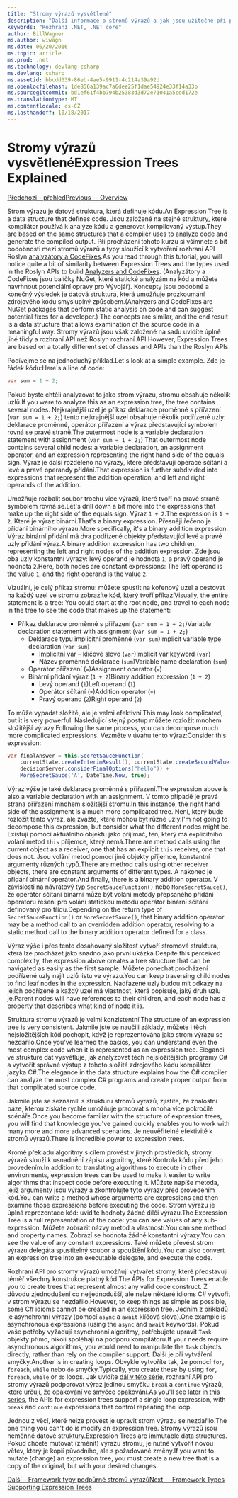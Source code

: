 ```yaml
---
title: "Stromy výrazů vysvětlené"
description: "Další informace o stromů výrazů a jak jsou užitečné při překládání algoritmy pro externí provádění a provádějící kontrolu kódu před jeho provedením."
keywords: "Rozhraní .NET, .NET core"
author: BillWagner
ms.author: wiwagn
ms.date: 06/20/2016
ms.topic: article
ms.prod: .net
ms.technology: devlang-csharp
ms.devlang: csharp
ms.assetid: bbcdd339-86eb-4ae5-9911-4c214a39a92d
ms.openlocfilehash: 1de856a139ac7a6dee25f1dae54924e33f14a33b
ms.sourcegitcommit: bd1ef61f4bb794b25383d3d72e71041a5ced172e
ms.translationtype: MT
ms.contentlocale: cs-CZ
ms.lasthandoff: 10/18/2017
---
```

# <a name="expression-trees-explained"></a><span data-ttu-id="d26d4-104">Stromy výrazů vysvětlené</span><span class="sxs-lookup"><span data-stu-id="d26d4-104">Expression Trees Explained</span></span>

[<span data-ttu-id="d26d4-105">Předchozí – přehled</span><span class="sxs-lookup"><span data-stu-id="d26d4-105">Previous -- Overview</span></span>](expression-trees.md)

<span data-ttu-id="d26d4-106">Strom výrazu je datová struktura, která definuje kódu.</span><span class="sxs-lookup"><span data-stu-id="d26d4-106">An Expression Tree is a data structure that defines code.</span></span> <span data-ttu-id="d26d4-107">Jsou založené na stejné struktury, které kompilátor používá k analýze kódu a generovat kompilovaný výstup.</span><span class="sxs-lookup"><span data-stu-id="d26d4-107">They are based on the same structures that a compiler uses to analyze code and generate the compiled output.</span></span> <span data-ttu-id="d26d4-108">Při procházení tohoto kurzu si všimnete s bit podobnosti mezi stromů výrazů a typy sloužící k vytvoření rozhraní API Roslyn [analyzátory a CodeFixes](https://github.com/dotnet/roslyn-analyzers).</span><span class="sxs-lookup"><span data-stu-id="d26d4-108">As you read through this tutorial, you will notice quite a bit of similarity between Expression Trees and the types used in the Roslyn APIs to build [Analyzers and CodeFixes](https://github.com/dotnet/roslyn-analyzers).</span></span>
<span data-ttu-id="d26d4-109">(Analyzátory a CodeFixes jsou balíčky NuGet, které statické analýzám na kód a můžete navrhnout potenciální opravy pro Vývojář). Koncepty jsou podobné a konečný výsledek je datová struktura, která umožňuje prozkoumání zdrojového kódu smysluplný způsobem.</span><span class="sxs-lookup"><span data-stu-id="d26d4-109">(Analyzers and CodeFixes are NuGet packages that perform static analysis on code and can suggest potential fixes for a developer.) The concepts are similar, and the end result is a data structure that allows examination of the source code in a meaningful way.</span></span> <span data-ttu-id="d26d4-110">Stromy výrazů jsou však založené na sadu uvidíte úplně jiné třídy a rozhraní API než Roslyn rozhraní API.</span><span class="sxs-lookup"><span data-stu-id="d26d4-110">However, Expression Trees are based on a totally different set of classes and APIs than the Roslyn APIs.</span></span>
    
<span data-ttu-id="d26d4-111">Podívejme se na jednoduchý příklad.</span><span class="sxs-lookup"><span data-stu-id="d26d4-111">Let's look at a simple example.</span></span>
<span data-ttu-id="d26d4-112">Zde je řádek kódu:</span><span class="sxs-lookup"><span data-stu-id="d26d4-112">Here's a line of code:</span></span>
```csharp
var sum = 1 + 2;
```
<span data-ttu-id="d26d4-113">Pokud byste chtěli analyzovat to jako strom výrazu, stromu obsahuje několik uzlů.</span><span class="sxs-lookup"><span data-stu-id="d26d4-113">If you were to analyze this as an expression tree, the tree contains several nodes.</span></span>
<span data-ttu-id="d26d4-114">Nejkrajnější uzel je příkaz deklarace proměnné s přiřazení (`var sum = 1 + 2;`) tento nejkrajnější uzel obsahuje několik podřízené uzly: deklarace proměnné, operátor přiřazení a výraz představující symbolem rovná se pravé straně.</span><span class="sxs-lookup"><span data-stu-id="d26d4-114">The outermost node is a variable declaration statement with assignment (`var sum = 1 + 2;`) That outermost node contains several child nodes: a variable declaration, an assignment operator, and an expression representing the right hand side of the equals sign.</span></span> <span data-ttu-id="d26d4-115">Výraz je další rozděleno na výrazy, které představují operace sčítání a levé a pravé operandy přidání.</span><span class="sxs-lookup"><span data-stu-id="d26d4-115">That expression is further subdivided into expressions that represent the addition operation, and left and right operands of the addition.</span></span>

<span data-ttu-id="d26d4-116">Umožňuje rozbalit soubor trochu více výrazů, které tvoří na pravé straně symbolem rovná se.</span><span class="sxs-lookup"><span data-stu-id="d26d4-116">Let's drill down a bit more into the expressions that make up the right side of the equals sign.</span></span>
<span data-ttu-id="d26d4-117">Výraz `1 + 2`.</span><span class="sxs-lookup"><span data-stu-id="d26d4-117">The expression is `1 + 2`.</span></span> <span data-ttu-id="d26d4-118">Které je výraz binární.</span><span class="sxs-lookup"><span data-stu-id="d26d4-118">That's a binary expression.</span></span> <span data-ttu-id="d26d4-119">Přesněji řečeno je přidání binárního výrazu.</span><span class="sxs-lookup"><span data-stu-id="d26d4-119">More specifically, it's a binary addition expression.</span></span> <span data-ttu-id="d26d4-120">Výraz binární přidání má dva podřízené objekty představující levé a pravé uzly přidání výraz.</span><span class="sxs-lookup"><span data-stu-id="d26d4-120">A binary addition expression has two children, representing the left and right nodes of the addition expression.</span></span> <span data-ttu-id="d26d4-121">Zde jsou oba uzly konstantní výrazy: levý operand je hodnota `1`, a pravý operand je hodnota `2`.</span><span class="sxs-lookup"><span data-stu-id="d26d4-121">Here, both nodes are constant expressions: The left operand is the value `1`, and the right operand is the value `2`.</span></span>

<span data-ttu-id="d26d4-122">Vizuální, je celý příkaz stromu: můžete spustit na kořenový uzel a cestovat na každý uzel ve stromu zobrazíte kód, který tvoří příkaz:</span><span class="sxs-lookup"><span data-stu-id="d26d4-122">Visually, the entire statement is a tree: You could start at the root node, and travel to each node in the tree to see the code that makes up the statement:</span></span>

- <span data-ttu-id="d26d4-123">Příkaz deklarace proměnné s přiřazení (`var sum = 1 + 2;`)</span><span class="sxs-lookup"><span data-stu-id="d26d4-123">Variable declaration statement with assignment (`var sum = 1 + 2;`)</span></span>
    * <span data-ttu-id="d26d4-124">Deklarace typu implicitní proměnné (`var sum`)</span><span class="sxs-lookup"><span data-stu-id="d26d4-124">Implicit variable type declaration (`var sum`)</span></span>
        - <span data-ttu-id="d26d4-125">Implicitní var – klíčové slovo (`var`)</span><span class="sxs-lookup"><span data-stu-id="d26d4-125">Implicit var keyword (`var`)</span></span>
        - <span data-ttu-id="d26d4-126">Název proměnné deklarace (`sum`)</span><span class="sxs-lookup"><span data-stu-id="d26d4-126">Variable name declaration (`sum`)</span></span>
    * <span data-ttu-id="d26d4-127">Operátor přiřazení (`=`)</span><span class="sxs-lookup"><span data-stu-id="d26d4-127">Assignment operator (`=`)</span></span>
    * <span data-ttu-id="d26d4-128">Binární přidání výraz (`1 + 2`)</span><span class="sxs-lookup"><span data-stu-id="d26d4-128">Binary addition expression (`1 + 2`)</span></span>
        - <span data-ttu-id="d26d4-129">Levý operand (`1`)</span><span class="sxs-lookup"><span data-stu-id="d26d4-129">Left operand (`1`)</span></span>
        - <span data-ttu-id="d26d4-130">Operátor sčítání (`+`)</span><span class="sxs-lookup"><span data-stu-id="d26d4-130">Addition operator (`+`)</span></span>
        - <span data-ttu-id="d26d4-131">Pravý operand (`2`)</span><span class="sxs-lookup"><span data-stu-id="d26d4-131">Right operand (`2`)</span></span>

<span data-ttu-id="d26d4-132">To může vypadat složité, ale je velmi efektivní.</span><span class="sxs-lookup"><span data-stu-id="d26d4-132">This may look complicated, but it is very powerful.</span></span> <span data-ttu-id="d26d4-133">Následující stejný postup můžete rozložit mnohem složitější výrazy.</span><span class="sxs-lookup"><span data-stu-id="d26d4-133">Following the same process, you can decompose much more complicated expressions.</span></span> <span data-ttu-id="d26d4-134">Vezměte v úvahu tento výraz:</span><span class="sxs-lookup"><span data-stu-id="d26d4-134">Consider this expression:</span></span>
```csharp
var finalAnswer = this.SecretSauceFunction(
    currentState.createInterimResult(), currentState.createSecondValue(1, 2),
    decisionServer.considerFinalOptions("hello")) +
    MoreSecretSauce('A', DateTime.Now, true);
```

<span data-ttu-id="d26d4-135">Výraz výše je také deklarace proměnné s přiřazení.</span><span class="sxs-lookup"><span data-stu-id="d26d4-135">The expression above is also a variable declaration with an assignment.</span></span>
<span data-ttu-id="d26d4-136">V tomto případě je pravá strana přiřazení mnohem složitější stromu.</span><span class="sxs-lookup"><span data-stu-id="d26d4-136">In this instance, the right hand side of the assignment is a much more complicated tree.</span></span>
<span data-ttu-id="d26d4-137">Není, který bude rozložit tento výraz, ale zvažte, které mohou být různé uzly.</span><span class="sxs-lookup"><span data-stu-id="d26d4-137">I'm not going to decompose this expression, but consider what the different nodes might be.</span></span> <span data-ttu-id="d26d4-138">Existují pomocí aktuálního objektu jako přijímač, ten, který má explicitního volání metod `this` příjemce, který nemá.</span><span class="sxs-lookup"><span data-stu-id="d26d4-138">There are method calls using the current object as a receiver, one that has an explicit `this` receiver, one that does not.</span></span> <span data-ttu-id="d26d4-139">Jsou volání metod pomocí jiné objekty příjemce, konstantní argumenty různých typů.</span><span class="sxs-lookup"><span data-stu-id="d26d4-139">There are method calls using other receiver objects, there are constant arguments of different types.</span></span> <span data-ttu-id="d26d4-140">A nakonec je přidání binární operátor.</span><span class="sxs-lookup"><span data-stu-id="d26d4-140">And finally, there is a binary addition operator.</span></span> <span data-ttu-id="d26d4-141">V závislosti na návratový typ `SecretSauceFunction()` nebo `MoreSecretSauce()`, že operátor sčítání binární může být volání metody přepsaného přidání operátoru řešení pro volání statickou metodu operátor binární sčítání definovaný pro třídu.</span><span class="sxs-lookup"><span data-stu-id="d26d4-141">Depending on the return type of `SecretSauceFunction()` or `MoreSecretSauce()`, that binary addition operator may be a method call to an overridden addition operator, resolving to a static method call to the binary addition operator defined for a class.</span></span>

<span data-ttu-id="d26d4-142">Výraz výše i přes tento dosahovaný složitost vytvoří stromová struktura, která lze procházet jako snadno jako první ukázka.</span><span class="sxs-lookup"><span data-stu-id="d26d4-142">Despite this perceived complexity, the expression above creates a tree structure that can be navigated as easily as the first sample.</span></span> <span data-ttu-id="d26d4-143">Můžete ponechat procházení podřízené uzly najít uzlů listu ve výrazu.</span><span class="sxs-lookup"><span data-stu-id="d26d4-143">You can keep traversing child nodes to find leaf nodes in the expression.</span></span> <span data-ttu-id="d26d4-144">Nadřazené uzly budou mít odkazy na jejich podřízené a každý uzel má vlastnost, která popisuje, jaký druh uzlu je.</span><span class="sxs-lookup"><span data-stu-id="d26d4-144">Parent nodes will have references to their children, and each node has a property that describes what kind of node it is.</span></span>

<span data-ttu-id="d26d4-145">Struktura stromu výrazů je velmi konzistentní.</span><span class="sxs-lookup"><span data-stu-id="d26d4-145">The structure of an expression tree is very consistent.</span></span> <span data-ttu-id="d26d4-146">Jakmile jste se naučili základy, můžete i těch nejsložitějších kód pochopit, když je reprezentována jako strom výrazu se nezdařilo.</span><span class="sxs-lookup"><span data-stu-id="d26d4-146">Once you've learned the basics, you can understand even the most complex code when it is represented as an expression tree.</span></span> <span data-ttu-id="d26d4-147">Eleganci ve struktuře dat vysvětluje, jak analyzovat těch nejsložitějších programy C# a vytvořit správné výstup z tohoto složitá zdrojového kódu kompilátor jazyka C#.</span><span class="sxs-lookup"><span data-stu-id="d26d4-147">The elegance in the data structure explains how the C# compiler can analyze the most complex C# programs and create proper output from that complicated source code.</span></span>

<span data-ttu-id="d26d4-148">Jakmile jste se seznámili s strukturu stromů výrazů, zjistíte, že znalostní báze, kterou získáte rychle umožňuje pracovat s mnoha více pokročilé scénáře.</span><span class="sxs-lookup"><span data-stu-id="d26d4-148">Once you become familiar with the structure of expression trees, you will find that knowledge you've gained quickly enables you to work with many more and more advanced scenarios.</span></span> <span data-ttu-id="d26d4-149">Je neuvěřitelné efektivitě k stromů výrazů.</span><span class="sxs-lookup"><span data-stu-id="d26d4-149">There is incredible power to expression trees.</span></span>

<span data-ttu-id="d26d4-150">Kromě překladu algoritmy s cílem provést v jiných prostředích, stromy výrazů slouží k usnadnění zápisu algoritmy, které Kontrola kódu před jeho provedením.</span><span class="sxs-lookup"><span data-stu-id="d26d4-150">In addition to translating algorithms to execute in other environments, expression trees can be used to make it easier to write algorithms that inspect code before executing it.</span></span> <span data-ttu-id="d26d4-151">Můžete napíše metoda, jejíž argumenty jsou výrazy a zkontrolujte tyto výrazy před provedením kód.</span><span class="sxs-lookup"><span data-stu-id="d26d4-151">You can write a method whose arguments are expressions and then examine those expressions before executing the code.</span></span> <span data-ttu-id="d26d4-152">Strom výrazu je úplná reprezentace kód: uvidíte hodnoty žádné dílčí výrazu.</span><span class="sxs-lookup"><span data-stu-id="d26d4-152">The Expression Tree is a full representation of the code: you can see values of any sub-expression.</span></span>
<span data-ttu-id="d26d4-153">Můžete zobrazit názvy metod a vlastností.</span><span class="sxs-lookup"><span data-stu-id="d26d4-153">You can see method and property names.</span></span> <span data-ttu-id="d26d4-154">Zobrazí se hodnota žádné konstantní výrazy.</span><span class="sxs-lookup"><span data-stu-id="d26d4-154">You can see the value of any constant expressions.</span></span>
<span data-ttu-id="d26d4-155">Také můžete převést strom výrazu delegáta spustitelný soubor a spouštění kódu.</span><span class="sxs-lookup"><span data-stu-id="d26d4-155">You can also convert an expression tree into an executable delegate, and execute the code.</span></span>

<span data-ttu-id="d26d4-156">Rozhraní API pro stromy výrazů umožňují vytvářet stromy, které představují téměř všechny konstrukce platný kód.</span><span class="sxs-lookup"><span data-stu-id="d26d4-156">The APIs for Expression Trees enable you to create trees that represent almost any valid code construct.</span></span> <span data-ttu-id="d26d4-157">Z důvodu zjednodušení co nejjednodušší, ale nelze některé idioms C# vytvořit v strom výrazu se nezdařilo.</span><span class="sxs-lookup"><span data-stu-id="d26d4-157">However, to keep things as simple as possible, some C# idioms cannot be created in an expression tree.</span></span> <span data-ttu-id="d26d4-158">Jedním z příkladů je asynchronní výrazy (pomocí `async` a `await` klíčová slova).</span><span class="sxs-lookup"><span data-stu-id="d26d4-158">One example is asynchronous expressions (using the `async` and `await` keywords).</span></span> <span data-ttu-id="d26d4-159">Pokud vaše potřeby vyžadují asynchronní algoritmy, potřebujete upravit `Task` objekty přímo, nikoli spoléhají na podporu kompilátoru.</span><span class="sxs-lookup"><span data-stu-id="d26d4-159">If your needs require asynchronous algorithms, you would need to manipulate the `Task` objects directly, rather than rely on the compiler support.</span></span> <span data-ttu-id="d26d4-160">Další je při vytváření smyčky.</span><span class="sxs-lookup"><span data-stu-id="d26d4-160">Another is in creating loops.</span></span> <span data-ttu-id="d26d4-161">Obvykle vytvoříte tak, že pomocí `for`, `foreach`, `while` nebo `do` smyčky.</span><span class="sxs-lookup"><span data-stu-id="d26d4-161">Typically, you create these by using `for`, `foreach`, `while` or `do` loops.</span></span> <span data-ttu-id="d26d4-162">Jak uvidíte [dál v této série](expression-trees-building.md), rozhraní API pro stromy výrazů podporovat výraz jedinou smyčku `break` a `continue` výrazů, které určují, že opakování ve smyčce opakování.</span><span class="sxs-lookup"><span data-stu-id="d26d4-162">As you'll see [later in this series](expression-trees-building.md), the APIs for expression trees support a single loop expression, with `break` and `continue` expressions that control repeating the loop.</span></span>

<span data-ttu-id="d26d4-163">Jednou z věcí, které nelze provést je upravit strom výrazu se nezdařilo.</span><span class="sxs-lookup"><span data-stu-id="d26d4-163">The one thing you can't do is modify an expression tree.</span></span>  <span data-ttu-id="d26d4-164">Stromy výrazů jsou neměnné datové struktury.</span><span class="sxs-lookup"><span data-stu-id="d26d4-164">Expression Trees are immutable data structures.</span></span> <span data-ttu-id="d26d4-165">Pokud chcete mutovat (změnit) výrazu stromu, je nutné vytvořit novou větev, který je kopií původního, ale s požadované změny.</span><span class="sxs-lookup"><span data-stu-id="d26d4-165">If you want to mutate (change) an expression tree, you must create a new tree that is a copy of the original, but with your desired changes.</span></span> 

[<span data-ttu-id="d26d4-166">Další – Framework typy podpůrné stromů výrazů</span><span class="sxs-lookup"><span data-stu-id="d26d4-166">Next -- Framework Types Supporting Expression Trees</span></span>](expression-classes.md)
